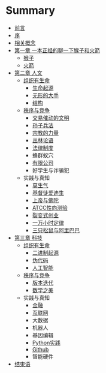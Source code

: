 # Summary

* [前言](README.md)
* [序](序.md)
* [相关概念](概念.md)
* [第一章 一本正经的聊一下猴子和火箭](第一章.md)
    * [猴子](猴子.md)
    * [火箭](火箭.md)
* [第二章 人文](第二章.md)
    * [组织有生命](组织的力量.md)
        * [生命起源](生命起源.md)
        * [无形的大手](无形的大手.md)
        * [结构](组织生命.md)
    * [秩序与竞争](战争.md)
        * [交易催动的文明](交易.md)
        * [孙子兵法](孙子兵法.md)
        * [宗教的力量](宗教文化.md)
        * [丛林论语](演化的力量.md)
        * [法律制度](现代法律制度.md)
        * 蜂群蚁穴
        * [有限公司](公司.md)
        * 好学生与诈骗犯
    * 实践与真知
        * [莫生气](莫生气.md)
        * [基督徒爱迪生](基督徒爱迪生.md)
        * [上帝与佛陀](上帝与佛陀.md)
        * [ATCC性向测验](atcc性向测验.md)
        * [裂变式创业](裂变式创业.md)
        * [一万小时定律](一万小时定律.md)
        * [三只松鼠与阿里巴巴](三只松鼠与阿里巴巴.md)
* [第三章 科技](第三章-科技.md)
    * [组织有生命](组织有生命.md)
        * [二进制起源](二进制起源.md)
        * [伪代码](伪代码.md)
        * [人工智能](人工智能.md)
    * [秩序与竞争](秩序竞争.md)
        * [版本迭代](版本迭代.md)
        * [数学之美](数学之美.md)
    * 实践与真知
        * [金融](金融市场.md)
        * [互联网](互联网.md)
        * 大数据
        * 机器人
        * 基因编辑
        * [Python实践](python.md)
        * [Github](github.md)
        * 智能硬件
* [结束语](结束语.md)

